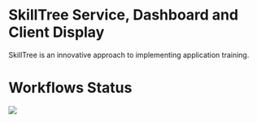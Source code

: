 # SkillTree Service, Dashboard and Client Display

SkillTree is an innovative approach to implementing application training.

# Workflows Status

![](https://github.com/NationalSecurityAgency/skills-service/workflows/Continuous%20Integration/badge.svg)
